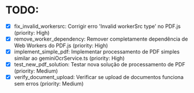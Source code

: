 # TODO:

- [x] fix_invalid_workersrc: Corrigir erro 'Invalid workerSrc type' no PDF.js (priority: High)
- [x] remove_worker_dependency: Remover completamente dependência de Web Workers do PDF.js (priority: High)
- [x] implement_simple_pdf: Implementar processamento de PDF simples similar ao geminiOcrService.ts (priority: High)
- [x] test_new_pdf_solution: Testar nova solução de processamento de PDF (priority: Medium)
- [x] verify_document_upload: Verificar se upload de documentos funciona sem erros (priority: Medium)
